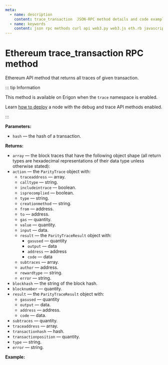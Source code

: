 ```yaml
---
meta:
  - name: description
    content: trace_transaction  JSON-RPC method details and code examples.
  - name: keywords
    content: json rpc methods curl api web3.py web3.js eth.rb javascript python ruby ethereum debug trace
---
```


# Ethereum trace_transaction RPC method

Ethereum API method that returns all traces of given transaction.

::: tip Information

This method is available on Erigon when the `trace` namespace is enabled.

Learn [how to deploy](/api/ethereum/deploy-your-ethereum-node-to-enable-debug-and-trace-api-methods) a node with the debug and trace API methods enabled.

:::

**Parameters:**

* `hash` — the hash of a transaction.

**Returns:**

* `array` — the block traces that have the following object shape (all return types are hexadecimal representations of their data type unless otherwise stated):
* `action` — the `ParityTrace` object with:
  * `traceaddress` — array.
  * `calltype` — string.
  * `includeintrace` — boolean.
  * `isprecomplied` — boolean.
  * `type` — string.
  * `creationmethod` — string.
  * `from` — address.
  * `to` — address.
  * `gas` — quantity.
  * `value` — quantity.
  * `input` — data.
  * `result` — the `ParityTraceResult` object with:
    * `gasused` — quantity
    * `output` — data
    * `address` — address
    * `code` — data
  * `subtraces` — array.
  * `author` — address.
  * `rewardtype` — string.
  * `error` — string.
* `blockhash` — the string of the block hash.
* `blocknumber` — quantity.
* `result` — the `ParityTraceResult` object with:
  * `gasused` — quantity
  * `output` — data.
  * `address` — address.
  * `code` — data.
* `subtraces` — quantity.
* `traceaddress` — array.
* `transactionhash` — hash.
* `transactionposition` — quantity.
* `type` — string.
* `error` — string.

**Example:**

<CodeSwitcher :languages="{py:'web3.py', cr:'cURL'}">

<template v-slot:py>

``` py
from web3 import Web3
node_url = "CHAINSTACK_NODE_URL"
web3 = Web3.HTTPProvider(node_url)

trace = web3.make_request("trace_transaction", ["0x96161bdfd8e2cfc5ce67d420cfbd2bbaf0cf47ae0655dae94d77d4dd4630bd95"])
print(trace)
```

</template>
<template v-slot:cr>

``` sh
curl -X POST "CHAINSTACK_NODE_URL" \
  -H 'Content-Type: application/json' \
  --data '{"method":"trace_transaction","params":["0x96161bdfd8e2cfc5ce67d420cfbd2bbaf0cf47ae0655dae94d77d4dd4630bd95"],"id":1,"jsonrpc":"2.0"}'
```

</template>
</CodeSwitcher>
